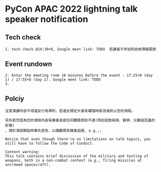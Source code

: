# PyCon APAC 2022 lightning talk speaker notification

## Tech check

    1. tech check @14:30+8, Google meet link: TODO  若講者不參加則自負障礙風險
    
## Event rundown

    2. Enter the meeting room 10 minutes before the event - 17:25+8 (day 1) / 17:55+8 (day 2). Google meet link: TODO
    3. 

## Polciy
    
    注意演講內容不得違反行為準則，若違反規定大會有權隨時取消或終止您的演說。
    
    另外若您認為您的演說內容有機會造成任何聽眾感到不適(例如投放疾病、戰爭、災難或昆蟲的影像)
    ，請於演說開始時事先宣告，以讓聽眾有機會迴避, e.g.,:
    
    Notice that even though there're no limitations on talk topics, you still have to follow the Code of Conduct.
    
    Content warning:
    This talk contains brief discussion of the military and testing of weapons, both in a non-combat context (e.g., firing missiles at uncrewed spacecraft).